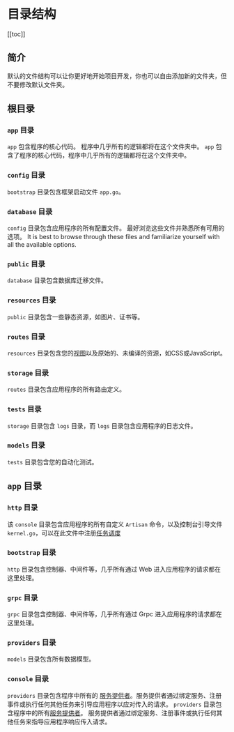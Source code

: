 # 目录结构

[[toc]]

## 简介

默认的文件结构可以让你更好地开始项目开发，你也可以自由添加新的文件夹，但不要修改默认文件夹。

## 根目录

### `app` 目录

`app` 包含程序的核心代码。 程序中几乎所有的逻辑都将在这个文件夹中。 `app` 包含了程序的核心代码，程序中几乎所有的逻辑都将在这个文件夹中。

### `config` 目录

`bootstrap` 目录包含框架启动文件 `app.go`。

### `database` 目录

`config` 目录包含应用程序的所有配置文件。 最好浏览这些文件并熟悉所有可用的选项。 It is best to browse through these files and familiarize yourself with all the available options.

### `public` 目录

`database` 目录包含数据库迁移文件。

### `resources` 目录

`public` 目录包含一些静态资源，如图片、证书等。

### `routes` 目录

`resources` 目录包含您的[视图](../basic/views)以及原始的、未编译的资源，如CSS或JavaScript。

### `storage` 目录

`routes` 目录包含应用程序的所有路由定义。

### `tests` 目录

`storage` 目录包含 `logs` 目录，而 `logs` 目录包含应用程序的日志文件。

### `models` 目录

`tests` 目录包含您的自动化测试。

## `app` 目录

### `http` 目录

该 `console` 目录包含应用程序的所有自定义 `Artisan` 命令，以及控制台引导文件 `kernel.go`，可以在此文件中注册[任务调度](../advanced/schedule)

### `bootstrap` 目录

`http` 目录包含控制器、中间件等，几乎所有通过 Web 进入应用程序的请求都在这里处理。

### `grpc` 目录

`grpc` 目录包含控制器、中间件等，几乎所有通过 Grpc 进入应用程序的请求都在这里处理。

### `providers` 目录

`models` 目录包含所有数据模型。

### `console` 目录

`providers` 目录包含程序中所有的 [服务提供者](../architecture-concepts/service-providers.md)。服务提供者通过绑定服务、注册事件或执行任何其他任务来引导应用程序以应对传入的请求。 `providers` 目录包含程序中的所有[服务提供者](../foundation/providers)。 服务提供者通过绑定服务、注册事件或执行任何其他任务来指导应用程序响应传入请求。

